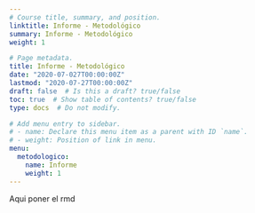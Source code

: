 ```yaml
---
# Course title, summary, and position.
linktitle: Informe - Metodológico
summary: Informe - Metodológico
weight: 1

# Page metadata.
title: Informe - Metodológico
date: "2020-07-027T00:00:00Z"
lastmod: "2020-07-27T00:00:00Z"
draft: false  # Is this a draft? true/false
toc: true  # Show table of contents? true/false
type: docs  # Do not modify.

# Add menu entry to sidebar.
# - name: Declare this menu item as a parent with ID `name`.
# - weight: Position of link in menu.
menu:
  metodologico:
    name: Informe
    weight: 1
---
```


Aqui poner el rmd
